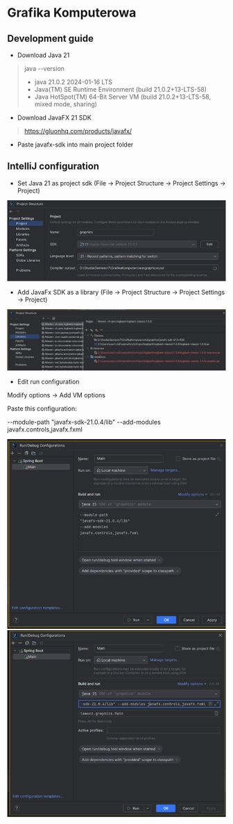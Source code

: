 # Grafika Komputerowa

## Development guide

- Download Java 21

> java --version
> - java 21.0.2 2024-01-16 LTS 
> - Java(TM) SE Runtime Environment (build 21.0.2+13-LTS-58)
> - Java HotSpot(TM) 64-Bit Server VM (build 21.0.2+13-LTS-58, mixed mode, sharing)

- Download JavaFX 21 SDK
> https://gluonhq.com/products/javafx/

- Paste javafx-sdk into main project folder


## IntelliJ configuration
- Set Java 21 as project sdk (File -> Project Structure -> Project Settings -> Project)

![Image1](/documentation/img.png)

- Add JavaFx SDK as a library (File -> Project Structure -> Project Settings -> Project)

![Image2](/documentation/img_1.png)

- Edit run configuration

Modify options -> Add VM options

Paste this configuration:

--module-path "javafx-sdk-21.0.4/lib" --add-modules javafx.controls,javafx.fxml

![Image3](/documentation/img_2.png)
![Image4](/documentation/img_3.png)




